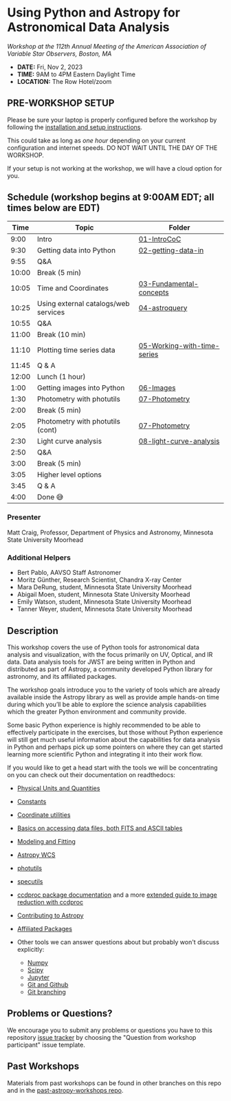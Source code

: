Using Python and Astropy for Astronomical Data Analysis
=======================================================
*Workshop at the 112th Annual Meeting of the American Association of Variable Star Observers, Boston, MA*

* **DATE:** Fri, Nov 2, 2023
* **TIME:** 9AM to 4PM Eastern Daylight Time
* **LOCATION:** The Row Hotel/zoom

## PRE-WORKSHOP SETUP
Please be sure your laptop is properly configured before the workshop by following the
[installation and setup instructions](00-Install_and_Setup).

This could take as long as *one hour* depending on your current configuration and internet speeds.
DO NOT WAIT UNTIL THE DAY OF THE WORKSHOP.

If your setup is not working at the workshop, we will have a cloud option for you.

## Schedule (workshop begins at 9:00AM EDT; all times below are EDT)

| Time | Topic | Folder
| ---- | ----- | ----- |
| 9:00 | Intro | [01-IntroCoC](01-IntroCoc) |
| 9:30 | Getting data into Python | [02-getting-data-in](02-getting-data-in) |
| 9:55 | Q&A | |
| 10:00 | Break (5 min) | |
| 10:05 | Time and Coordinates | [03-Fundamental-concepts](03-Fundamental-concepts) |
| 10:25 | Using external catalogs/web services | [04-astroquery](04-astroquery) |
| 10:55 | Q&A | |
| 11:00 | Break (10 min) | |
| 11:10 | Plotting time series data | [05-Working-with-time-series](05-Working-with-time-series) |
| 11:45 | Q & A | ||
| 12:00 | Lunch (1 hour) | |
| 1:00 | Getting images into Python | [06-Images](06-Images) |
| 1:30 | Photometry with photutils | [07-Photometry](07-Photometry) |
| 2:00 | Break (5 min) | | 
| 2:05| Photometry with photutils (cont) | [07-Photometry](07-Photometry) |
| 2:30 | Light curve analysis | [08-light-curve-analysis](08-light-curve-analysis) |
| 2:50 | Q&A | |
| 3:00 | Break (5 min) | |
| 3:05 | Higher level options | |
| 3:45 | Q & A | |
| 4:00 | Done 😅 | |

### Presenter

Matt Craig, Professor, Department of Physics and Astronomy, Minnesota State University Moorhead

### Additional Helpers

* Bert Pablo, AAVSO Staff Astronomer
* Moritz Günther, Research Scientist, Chandra X-ray Center
* Mara DeRung, student, Minnesota State University Moorhead
* Abigail Moen, student, Minnesota State University Moorhead
* Emily Watson, student, Minnesota State University Moorhead
* Tanner Weyer, student, Minnesota State University Moorhead

## Description
This workshop covers the use of Python tools for astronomical data analysis and visualization, with the focus primarily
on UV, Optical, and IR data. Data analysis tools for JWST are being written in Python and distributed as part of Astropy,
a community developed Python library for astronomy, and its affiliated packages.

The workshop goals introduce you to the variety of tools which are already available inside the Astropy library as
well as provide ample hands-on time during which you’ll be able to explore the science analysis capabilities which the
greater Python environment and community provide.

Some basic Python experience is highly recommended to be able to effectively participate in the exercises,
but those without Python experience will still get much useful information about the capabilities for data analysis in
Python and perhaps pick up some pointers on where they can get started learning more scientific Python and integrating
it into their work flow.

If you would like to get a head start with the tools we will be concentrating on you can check out their documentation on readthedocs:

* [Physical Units and Quantities](https://docs.astropy.org/en/stable/units/index.html)
* [Constants](https://docs.astropy.org/en/stable/constants/index.html)
* [Coordinate utilities](https://docs.astropy.org/en/stable/coordinates/index.html)
* [Basics on accessing data files, both FITS and ASCII tables](https://docs.astropy.org/en/stable/io/unified.html)
* [Modeling and Fitting](https://docs.astropy.org/en/stable/modeling/index.html)
* [Astropy WCS](https://docs.astropy.org/en/stable/wcs/index.html)
* [photutils](https://photutils.readthedocs.io/)
* [specutils](https://specutils.readthedocs.io/)
* [ccdproc package documentation](https://ccdproc.readthedocs.io/en/latest/) and a more [extended guide to image reduction with ccdproc](https://github.com/astropy/ccd-reduction-and-photometry-guide)
* [Contributing to Astropy](https://docs.astropy.org/en/stable/development/workflow/development_workflow.html)
* [Affiliated Packages](https://www.astropy.org/affiliated/)

* Other tools we can answer questions about but probably won't discuss explicitly:
  * [Numpy](https://numpy.org/)
  * [Scipy](https://www.scipy.org/)
  * [Jupyter](https://jupyter.org/)
  * [Git and Github](https://guides.github.com/activities/hello-world/)
  * [Git branching](https://learngitbranching.js.org/)

## Problems or Questions?

We encourage you to submit any problems or questions you have to this
repository [issue tracker](https://github.com/astropy/astropy-workshop/issues)
by choosing the "Question from workshop participant" issue template.

## Past Workshops

Materials from past workshops can be found in other branches on this repo and in the [past-astropy-workshops repo](https://github.com/astropy/past-astropy-workshops).
